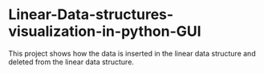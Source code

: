 # Linear-Data-structures-visualization-in-python-GUI
This project shows how the data is inserted in the linear data structure and deleted from the linear data structure.

